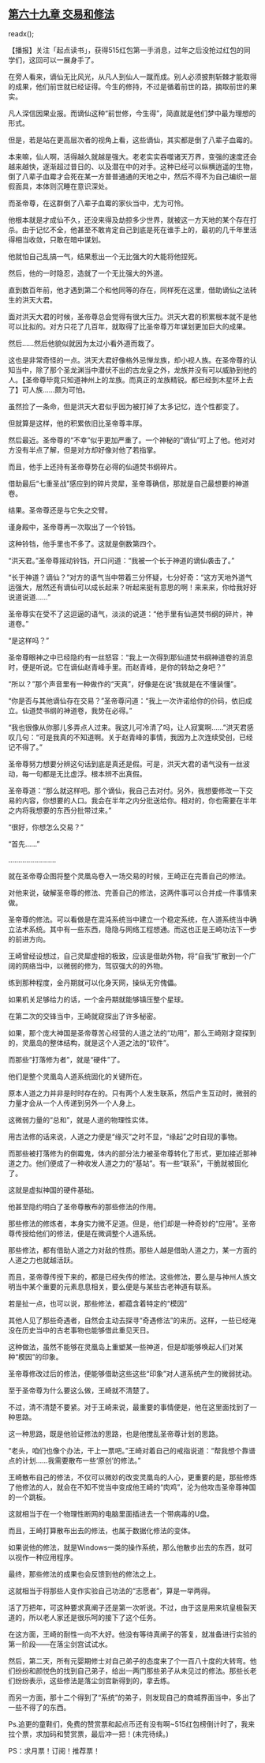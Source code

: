 ## [第六十九章 交易和修法](https://www.xxbiquge.com/11_11207/9081536.html)
readx();

  【播报】关注「起点读书」，获得515红包第一手消息，过年之后没抢过红包的同学们，这回可以一展身手了。

  在旁人看来，谪仙无比风光，从凡人到仙人一蹴而成。别人必须披荆斩棘才能取得的成果，他们前世就已经证得。今生的修持，不过是循着前世的路，摘取前世的果实。

  凡人深信因果业报。而谪仙这种“前世修，今生得”，简直就是他们梦中最为理想的形式。

  但是，若是站在更高层次者的视角上看，这些谪仙，其实都是倒了八辈子血霉的。

  本来嘛，仙人啊，活得越久就越是强大。老老实实吞噬诸天万界，变强的速度还会越来越快，逐渐超过昔日的、以及潜在中的对手。这种已经可以纵横逍遥的生物，倒了八辈子血霉才会死在某一方普普通通的天地之中，然后不得不为自己编织一层假面具，本体则沉睡在意识深处。

  而圣帝尊，在这群倒了八辈子血霉的家伙当中，尤为可怜。

  他根本就是才成仙不久，还没来得及劫掠多少世界，就被这一方天地的某个存在打杀。由于记忆不全，他甚至不敢肯定自己到底是死在谁手上的，最初的几千年里活得相当收敛，只敢在暗中谋划。

  他就怕自己乱搞一气，结果惹出一个无比强大的大能将他捏死。

  然后，他的一时隐忍，造就了一个无比强大的外道。

  直到数百年前，他才遇到第二个和他同等的存在，同样死在这里，借助谪仙之法转生的洪天大君。

  面对洪天大君的时候，圣帝尊总会觉得有很大压力。洪天大君的积累根本就不是他可以比拟的。对方只花了几百年，就取得了比圣帝尊万年谋划更加巨大的成果。

  然后……然后他貌似就因为太过小看外道而栽了。

  这也是非常奇怪的一点。洪天大君好像格外忌惮龙族，却小视人族。在圣帝尊的认知当中，除了那个圣龙渊当中潜伏不出的古龙皇之外，龙族并没有可以威胁到他的人。【圣帝尊毕竟只知道神州上的龙族。而真正的龙族精锐。都已经到木星环上去了】可人族……颇为可怕。

  虽然捡了一条命，但是洪天大君似乎因为被打掉了太多记忆，连个性都变了。

  但就算是这样，他的积累依旧比圣帝尊丰厚。

  然后最近。圣帝尊的“不幸”似乎更加严重了。一个神秘的“谪仙”盯上了他。他对对方没有半点了解，但是对方却好像对他了若指掌。

  而且，他手上还持有圣帝尊势在必得的仙道焚书纲碎片。

  借助最后“七重圣战”感应到的碎片灵犀，圣帝尊确信，那就是自己最想要的神道卷。

  结果。圣帝尊还是与它失之交臂。

  谨身殿中，圣帝尊再一次取出了一个铃铛。

  这种铃铛，他手里也不多了。这就是倒数第四个。

  “洪天君。”圣帝尊摇动铃铛，开口问道：“我被一个长于神道的谪仙袭击了。”

  “长于神道？谪仙？”对方的语气当中带着三分怀疑，七分好奇：“这方天地外道气运强大，居然还有谪仙可以成长起来？听起来挺有意思的啊！来来来，你给我好好说道说道……”

  圣帝尊实在受不了这逗逼的语气，淡淡的说道：“他手里有仙道焚书纲的碎片，神道卷。”

  “是这样吗？”

  圣帝尊眼神之中已经隐约有一丝怒容：“我上一次得到那仙道焚书纲神道卷的消息时，便是听说。它在谪仙赵青峰手里。而赵青峰，是你的转劫之身吧？”

  “所以？”那个声音里有一种做作的“天真”，好像是在说“我就是在不懂装懂”。

  “你是否与其他谪仙存在交易？”圣帝尊问道：“我上一次许诺给你的价码，依旧成立。仙道焚书纲的神道卷，我势在必得。”

  “我也很像从你那儿多弄点人过来。我这儿可冷清了吗，让人寂寞啊……”洪天君感叹几句：“可是我真的不知道啊。关于赵青峰的事情，我因为上次连续受创，已经记不得了。”

  圣帝尊努力想要分辨这句话到底是真还是假。可是，洪天大君的语气没有一丝波动，每一句都是无比虚浮。根本辨不出真假。

  圣帝尊道：“那么就这样吧。那个谪仙，我自己去对付。另外，我想要修改一下交易的内容，你想要的人口。我会在半年之内分批送给你。相对的，你也需要在半年之内将我想要的东西分批带过来。”

  “很好，你想怎么交易？”

  “首先……”

  ……………………

  就在圣帝尊企图将整个灵凰岛卷入一场交易的时候，王崎正在完善自己的修法。

  对他来说，破解圣帝尊的修法、完善自己的修法，这两件事可以合并成一件事情来做。

  圣帝尊的修法。可以看做是在混沌系统当中建立一个稳定系统，在人道系统当中确立法术系统。其中有一些东西，隐隐与网络工程想通。而这也正是王崎功法下一步的前进方向。

  王崎曾经设想过，自己灵犀虚相的极致，应该是借助外物，将“自我”扩散到一个广阔的网络当中，以微弱的修为，驾驭强大的的外物。

  练到那种程度，金丹期就可以化身天网，操纵无穷傀儡。

  如果机关足够给力的话，一个金丹期就能够镇压整个星球。

  在第二次的交锋当中，王崎就窥探出了许多秘密。

  如果，那个庞大神国是圣帝尊苦心经营的人道之法的“功用”，那么王崎刚才窥探到的，灵凰岛的整体结构，就是这个人道之法的“软件”。

  而那些“打落修为者”，就是“硬件”了。

  他们是整个灵凰岛人道系统固化的关键所在。

  原本人道之力并非是时时存在的。只有两个人发生联系，然后产生互动时，微弱的力量才会从一个人传递到另外一个人身上。

  这微弱力量的“总和”，就是人道的物理性实体。

  用古法修的话来说，人道之力便是“缘灭”之时不显，“缘起”之时自现的事物。

  而那些被打落修为的倒霉鬼，体内的部分法力被圣帝尊转化了形式，更加接近那神道之力。他们便成了一种收发人道之力的“基站”。有一些“联系”，干脆就被固化了。

  这就是虚拟神国的硬件基础。

  他甚至隐约明白了圣帝尊散布的那些修法的作用。

  那些修法的修炼者，本身实力微不足道。但是，他们却是一种奇妙的“应用”。圣帝尊传授给他们的修法，便是在微调整个人道系统。

  那些修法，都有借助人道之力对敌的性质。那些人越是借助人道之力，某一方面的人道之力也就越活跃。

  而且，圣帝尊传授下来的，都是已经失传的修法。这些修法，要么是与神州人族文明当中某个重要的元素息息相关，要么便是与某些古老神道有联系。

  若是扯一点，也可以说，那些修法，都蕴含着特定的“模因”

  其他人见了那些奇遇者，自然会主动去探寻“奇遇修法”的来历。这样，一些已经淹没在历史当中的古老事物也能够借此重见天日。

  这种做法，虽然不能够在灵凰岛上重塑某一些神道，但是却能够唤起人们对某种“模因”的印象。

  圣帝尊修改过后的修法，便能够借助这些这些“印象”对人道系统产生的微弱扰动。

  至于圣帝尊为什么要这么做，王崎就不清楚了。

  不过，清不清楚不要紧。对于王崎来说，最重要的事情便是，他在这里面找到了一种思路。

  这一种思路，既是他验证修法的思路，也是他搅乱圣帝尊计划的思路。

  “老头，咱们也像个办法，干上一票吧。”王崎对着自己的戒指说道：“帮我想个靠谱点的计划……我需要散布一些‘原创’的修法。”

  王崎散布自己的修法，不仅可以微妙的改变灵凰岛的人心，更重要的是，那些修炼了他修法的人，就会在不知不觉当中变成他王崎的“肉鸡”，沦为他攻击圣帝尊神国的一个跳板。

  这就相当于在一个物理性断网的电脑里面插进去一个带病毒的U盘。

  而且，王崎打算散布出去的修法，也属于数据化修法的变体。

  如果说他的修法，就是Windows一类的操作系统，那么他散步出去的东西，就可以视作一种应用程序。

  最终，那些修法的成果也会反馈到他的修法之上。

  这就相当于将那些人变作实验自己功法的“志愿者”，算是一举两得。

  活了万把年，可这种要求真阐子还是第一次听说。不过，由于这是用来坑皇极裂天道的，所以老人家还是很乐呵的接下了这个任务。

  在这方面，王崎的耐性一向不大好。他没有等待真阐子的答复，就准备进行实验的第一阶段——在落尘剑宫试试水。

  然后，第二天，所有元婴期修士对自己弟子的态度来了个一百八十度的大转弯。他们纷纷和颜悦色的找到自己弟子，给出一两门那些弟子从未见过的修法。那些长老们纷纷表示，这些修法是落尘剑宫新得到的，拿去练。

  而另一方面，那十二个得到了“系统”的弟子，则发现自己的商城界面当中，多出了一些不得了的东西。

  Ps.追更的童鞋们，免费的赞赏票和起点币还有没有啊~515红包榜倒计时了，我来拉个票，求加码和赞赏票，最后冲一把！(未完待续。)

  PS：求月票！订阅！推荐票！
